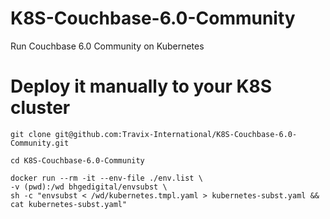 # K8S-Couchbase-6.0-Community
Run Couchbase 6.0 Community on Kubernetes

# Deploy it manually to your K8S cluster
 
    git clone git@github.com:Travix-International/K8S-Couchbase-6.0-Community.git

    cd K8S-Couchbase-6.0-Community

    docker run --rm -it --env-file ./env.list \
    -v (pwd):/wd bhgedigital/envsubst \
    sh -c "envsubst < /wd/kubernetes.tmpl.yaml > kubernetes-subst.yaml && cat kubernetes-subst.yaml"